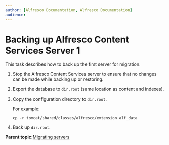 ```yaml
---
author: [Alfresco Documentation, Alfresco Documentation]
audience: 
---
```


# Backing up Alfresco Content Services Server 1

This task describes how to back up the first server for migration.

1.  Stop the Alfresco Content Services server to ensure that no changes can be made while backing up or restoring.

2.  Export the database to `dir.root` \(same location as content and indexes\).

3.  Copy the configuration directory to `dir.root`.

    For example:

    `cp -r tomcat/shared/classes/alfresco/extension alf_data`

4.  Back up `dir.root`.


**Parent topic:**[Migrating servers](../concepts/migrating-servers.md)


